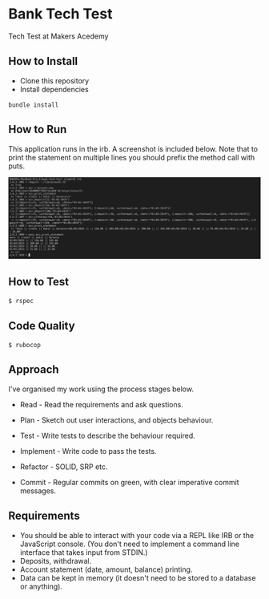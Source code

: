 # Bank Tech Test

Tech Test at Makers Acedemy

## How to Install

* Clone this repository
* Install dependencies

```console
bundle install
```

## How to Run

This application runs in the irb. A screenshot is included below. Note that to print the statement on multiple lines you should prefix the method call with puts.

![irb image](screenshot.png)

## How to Test

```console
$ rspec
```

## Code Quality

```
$ rubocop
```

## Approach

I've organised my work using the process stages below.

* Read - Read the requirements and ask questions.

* Plan - Sketch out user interactions, and objects behaviour.
* Test - Write tests to describe the behaviour required.
* Implement - Write code to pass the tests.

* Refactor - SOLID, SRP etc.
* Commit - Regular commits on green, with clear imperative commit messages.

## Requirements

* You should be able to interact with your code via a REPL like IRB or the JavaScript console. (You don't need to implement a command line interface that takes input from STDIN.)
* Deposits, withdrawal.
* Account statement (date, amount, balance) printing.
* Data can be kept in memory (it doesn't need to be stored to a database or anything).  

